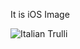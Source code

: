 <p>It is iOS Image<p>
<img src="https://github.com/jivaram/CoreDataProject/assets/56515960/9dea5f4b-98c4-461c-84a9-f371b67e966b" alt="Italian Trulli">
